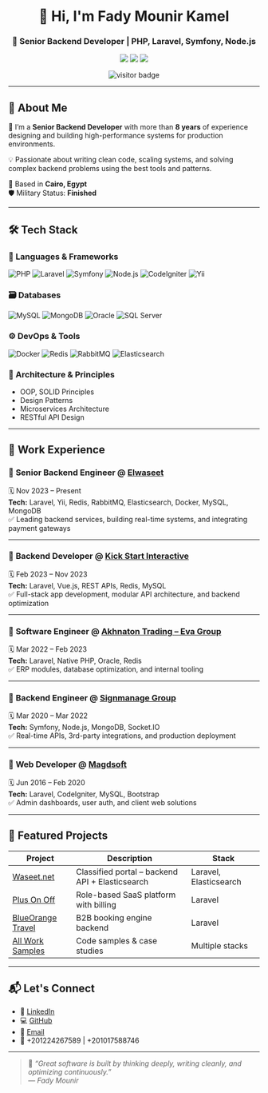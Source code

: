 <h1 align="center">👋 Hi, I'm Fady Mounir Kamel</h1>
<h3 align="center">🚀 Senior Backend Developer | PHP, Laravel, Symfony, Node.js</h3>

<p align="center">
  <a href="mailto:fadymounir96@gmail.com"><img src="https://img.shields.io/badge/email-fadymounir96@gmail.com-red?style=flat-square&logo=gmail" /></a>
  <a href="https://www.linkedin.com/in/fady-mounir-55a297138/"><img src="https://img.shields.io/badge/LinkedIn-Fady_Mounir-blue?style=flat-square&logo=linkedin" /></a>
  <a href="https://github.com/fadymounir"><img src="https://img.shields.io/badge/GitHub-fadymounir-181717?style=flat-square&logo=github" /></a>
</p>

<p align="center">
  <img src="https://visitor-badge.laobi.icu/badge?page_id=fadymounir.visitor-badge" alt="visitor badge"/>
</p>

---

## 🧠 About Me

🎯 I’m a **Senior Backend Developer** with more than **8 years** of experience designing and building high-performance systems for production environments.

💡 Passionate about writing clean code, scaling systems, and solving complex backend problems using the best tools and patterns.

📍 Based in **Cairo, Egypt**  
🛡️ Military Status: **Finished**

---

## 🛠️ Tech Stack

### 🔧 Languages & Frameworks
![PHP](https://img.shields.io/badge/-PHP-777BB4?style=flat&logo=php) 
![Laravel](https://img.shields.io/badge/-Laravel-F55247?style=flat&logo=laravel) 
![Symfony](https://img.shields.io/badge/-Symfony-black?style=flat&logo=symfony)
![Node.js](https://img.shields.io/badge/-Node.js-339933?style=flat&logo=node.js) 
![CodeIgniter](https://img.shields.io/badge/-CodeIgniter-E44D26?style=flat&logo=codeigniter)
![Yii](https://img.shields.io/badge/-Yii-0052CC?style=flat)

### 🗃️ Databases
![MySQL](https://img.shields.io/badge/-MySQL-4479A1?style=flat&logo=mysql) 
![MongoDB](https://img.shields.io/badge/-MongoDB-47A248?style=flat&logo=mongodb) 
![Oracle](https://img.shields.io/badge/-Oracle-F80000?style=flat&logo=oracle) 
![SQL Server](https://img.shields.io/badge/-SQL%20Server-CC2927?style=flat&logo=microsoftsqlserver)

### ⚙️ DevOps & Tools
![Docker](https://img.shields.io/badge/-Docker-2496ED?style=flat&logo=docker) 
![Redis](https://img.shields.io/badge/-Redis-DC382D?style=flat&logo=redis) 
![RabbitMQ](https://img.shields.io/badge/-RabbitMQ-FF6600?style=flat&logo=rabbitmq) 
![Elasticsearch](https://img.shields.io/badge/-Elasticsearch-005571?style=flat&logo=elasticsearch)

### 📐 Architecture & Principles
- OOP, SOLID Principles
- Design Patterns
- Microservices Architecture
- RESTful API Design

---

## 💼 Work Experience

### 🔹 **Senior Backend Engineer** @ [Elwaseet](https://kw.waseet.net)  
🗓️ Nov 2023 – Present  
**Tech:** Laravel, Yii, Redis, RabbitMQ, Elasticsearch, Docker, MySQL, MongoDB  
✅ Leading backend services, building real-time systems, and integrating payment gateways

---

### 🔹 **Backend Developer** @ [Kick Start Interactive](https://www.linkedin.com/company/kickstartinteractive/)  
🗓️ Feb 2023 – Nov 2023  
**Tech:** Laravel, Vue.js, REST APIs, Redis, MySQL  
✅ Full-stack app development, modular API architecture, and backend optimization

---

### 🔹 **Software Engineer** @ [Akhnaton Trading – Eva Group](https://www.linkedin.com/company/akhnaton-trading-and-distribution/)  
🗓️ Mar 2022 – Feb 2023  
**Tech:** Laravel, Native PHP, Oracle, Redis  
✅ ERP modules, database optimization, and internal tooling

---

### 🔹 **Backend Engineer** @ [Signmanage Group](https://www.linkedin.com/company/signmanage/)  
🗓️ Mar 2020 – Mar 2022  
**Tech:** Symfony, Node.js, MongoDB, Socket.IO  
✅ Real-time APIs, 3rd-party integrations, and production deployment

---

### 🔹 **Web Developer** @ [Magdsoft](https://www.linkedin.com/company/magdsoft/)  
🗓️ Jun 2016 – Feb 2020  
**Tech:** Laravel, CodeIgniter, MySQL, Bootstrap  
✅ Admin dashboards, user auth, and client web solutions

---

## 🚀 Featured Projects

| Project | Description | Stack |
|--------|-------------|-------|
| [Waseet.net](https://waseet.net/ar) | Classified portal – backend API + Elasticsearch | Laravel, Elasticsearch |
| [Plus On Off](https://plusonoff.com) | Role-based SaaS platform with billing | Laravel |
| [BlueOrange Travel](https://b2busd.blueorange.travel) | B2B booking engine backend | Laravel |
| [All Work Samples](https://docs.google.com/spreadsheets/d/1kojuuxr3VUBRNrcyVy3r9re0ybCqprovRp_braxdwYA/edit?usp=sharing) | Code samples & case studies | Multiple stacks |

---

## 📬 Let's Connect

- 💼 [LinkedIn](https://www.linkedin.com/in/fady-mounir-55a297138/)
- 💻 [GitHub](https://github.com/fadymounir)
- 📧 [Email](mailto:fadymounir96@gmail.com)
- 📱 +201224267589 | +201017588746

---

> 🧠 *“Great software is built by thinking deeply, writing cleanly, and optimizing continuously.”*  
> — *Fady Mounir*

